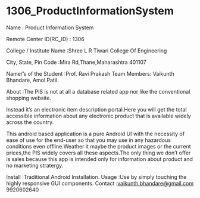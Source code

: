 1306_ProductInformationSystem
=============================
Name			 : Product Information System

Remote Center ID(RC_ID)  : 1306

College / Institute Name :Shree L R Tiwari College Of Engineering

City, State, Pin Code    :Mira Rd,Thane,Maharashtra 401107

Name/’s of the Student   :Prof. Ravi Prakash Team Members:
			  Vaikunth Bhandare, Amol Patil.

About                    :The PIS is not at all a database related app nor like  the
conventional shopping website.

Instead it’s an electronic item description portal.Here you will get
the total accessible information about any electronic product that is
available widely across the country.

This android based application is a pure Android UI with the necessity
of ease of use for the end-user so that you may use in any hazardous
conditions even offline.Weather it maybe the product images or the
current prices,the PIS widely covers all these aspects.The only thing
we don’t offer is sales because this app is intended only for
information about product and no marketing stratergy.


Install			             :Traditional Android Installation.
Usage                    :Use by simply touching the highly responsive GUI components.
Contact                  :vaikunth.bhandare@gmail.com	9920602640	

